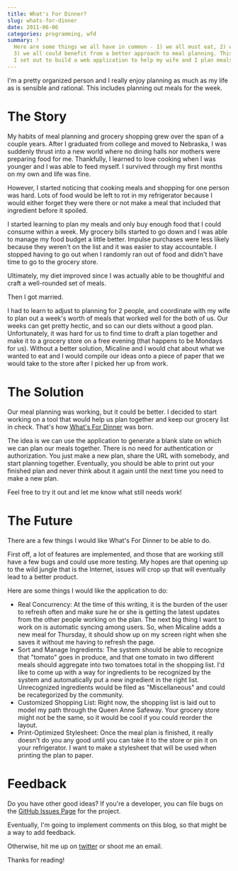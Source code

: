 ```yaml
---
title: What's For Dinner?
slug: whats-for-dinner
date: 2011-06-06
categories: programming, wfd
summary: !
  Here are some things we all have in common - 1) we all must eat, 2) we all spend money on food,
  3) we all could benefit from a better approach to meal planning. This post begins my story as
  I set out to build a web application to help my wife and I plan meals together.
---
```


I'm a pretty organized person and I really enjoy planning as much as my life as is sensible and rational. This includes planning out meals for the week.

# The Story

My habits of meal planning and grocery shopping grew over the span of a couple years. After I graduated from college and moved to Nebraska, I was suddenly thrust into a new world where no dining halls nor mothers were preparing food for me. Thankfully, I learned to love cooking when I was younger and I was able to feed myself. I survived through my first months on my own and life was fine.

However, I started noticing that cooking meals and shopping for one person was hard. Lots of food would be left to rot in my refrigerator because I would either forget they were there or not make a meal that included that ingredient before it spoiled.

I started learning to plan my meals and only buy enough food that I could consume within a week. My grocery bills started to go down and I was able to manage my food budget a little better. Impulse purchases were less likely because they weren't on the list and it was easier to stay accountable. I stopped having to go out when I randomly ran out of food and didn't have time to go to the grocery store.

Ultimately, my diet improved since I was actually able to be thoughtful and craft a well-rounded set of meals.

Then I got married.

I had to learn to adjust to planning for 2 people, and coordinate with my wife to plan out a week's worth of meals that worked well for the both of us. Our weeks can get pretty hectic, and so can our diets without a good plan. Unfortunately, it was hard for us to find time to draft a plan together and make it to a grocery store on a free evening (that happens to be Mondays for us). Without a better solution, Micaline and I would chat about what we wanted to eat and I would compile our ideas onto a piece of paper that we would take to the store after I picked her up from work.

# The Solution

Our meal planning was working, but it could be better. I decided to start working on a tool that would help us plan together and keep our grocery list in check. That's how [What's For Dinner](http://wfd.thedahv.com) was born.

The idea is we can use the application to generate a blank slate on which we can plan our meals together. There is no need for authentication or authorization. You just make a new plan, share the URL with somebody, and start planning together. Eventually, you should be able to print out your finished plan and never think about it again until the next time you need to make a new plan.

Feel free to try it out and let me know what still needs work!

# The Future

There are a few things I would like What's For Dinner to be able to do.

First off, a lot of features are implemented, and those that are working still have a few bugs and could use more testing. My hopes are that opening up to the wild jungle that is the Internet, issues will crop up that will eventually lead to a better product.

Here are some things I would like the application to do:

- Real Concurrency: At the time of this writing, it is the burden of the user to refresh often and make sure he or she is getting the latest updates from the other people working on the plan. The next big thing I want to work on is automatic syncing among users. So, when Micaline adds a new meal for Thursday, it should show up on my screen right when she saves it without me having to refresh the page.
- Sort and Manage Ingredients: The system should be able to recognize that "tomato" goes in produce, and that one tomato in two different meals should aggregate into two tomatoes total in the shopping list. I'd like to come up with a way for ingredients to be recognized by the system and automatically put a new ingredient in the right list. Unrecognized ingredients would be filed as "Miscellaneous" and could be recategorized by the community.
- Customized Shopping List: Right now, the shopping list is laid out to model my path through the Queen Anne Safeway. Your grocery store might not be the same, so it would be cool if you could reorder the layout.
- Print-Optimized Stylesheet: Once the meal plan is finished, it really doesn't do you any good until you can take it to the store or pin it on your refrigerator. I want to make a stylesheet that will be used when printing the plan to paper.

# Feedback

Do you have other good ideas? If you're a developer, you can file bugs on the [GitHub Issues Page](https://github.com/TheDahv/whatsfordinner/issues?sort=created&direction=desc&state=open) for the project.

Eventually, I'm going to implement comments on this blog, so that might be a way to add feedback.

Otherwise, hit me up on [twitter](https://twitter.com/TheDahv) or shoot me an email.

Thanks for reading!
